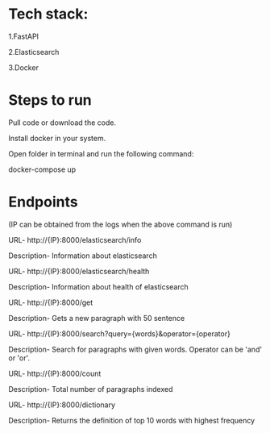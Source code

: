 # Tech stack:

1.FastAPI

2.Elasticsearch

3.Docker

# Steps to run

Pull code or download the code.

Install docker in your system.

Open folder in terminal and run the following command:

docker-compose up

# Endpoints

(IP can be obtained from the logs when the above command is run)

URL- http://{IP}:8000/elasticsearch/info

Description- Information about elasticsearch


URL- http://{IP}:8000/elasticsearch/health

Description- Information about health of elasticsearch


URL- http://{IP}:8000/get

Description- Gets a new paragraph with 50 sentence


URL- http://{IP}:8000/search?query={words}&operator={operator}

Description- Search for paragraphs with given words. Operator can be 'and' or 'or'.


URL- http://{IP}:8000/count

Description- Total number of paragraphs indexed


URL- http://{IP}:8000/dictionary

Description- Returns the definition of top 10 words with highest frequency
